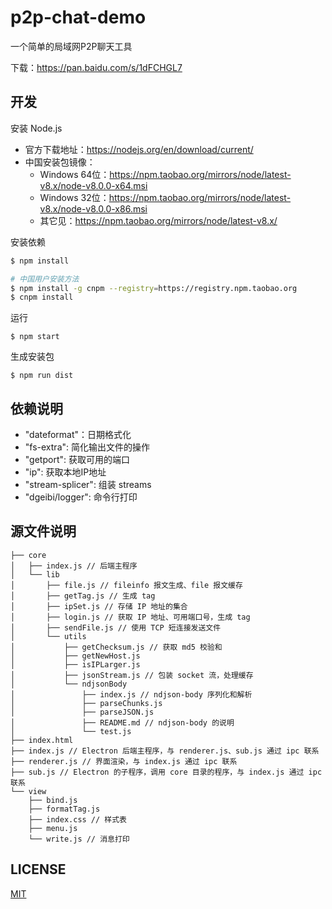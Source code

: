 # p2p-chat-demo

一个简单的局域网P2P聊天工具

下载：https://pan.baidu.com/s/1dFCHGL7

## 开发

安装 Node.js

- 官方下载地址：https://nodejs.org/en/download/current/
- 中国安装包镜像：
    - Windows 64位：https://npm.taobao.org/mirrors/node/latest-v8.x/node-v8.0.0-x64.msi
    - Windows 32位：https://npm.taobao.org/mirrors/node/latest-v8.x/node-v8.0.0-x86.msi
    - 其它见：https://npm.taobao.org/mirrors/node/latest-v8.x/

安装依赖

``` sh
$ npm install

# 中国用户安装方法
$ npm install -g cnpm --registry=https://registry.npm.taobao.org
$ cnpm install
```

运行

```
$ npm start
```

生成安装包

```
$ npm run dist
```

## 依赖说明

- "dateformat"：日期格式化
- "fs-extra": 简化输出文件的操作
- "getport": 获取可用的端口
- "ip": 获取本地IP地址
- "stream-splicer": 组装 streams
- "dgeibi/logger": 命令行打印

## 源文件说明

```
├── core
│   ├── index.js // 后端主程序
│   └── lib
│       ├── file.js // fileinfo 报文生成、file 报文缓存
│       ├── getTag.js // 生成 tag
│       ├── ipSet.js // 存储 IP 地址的集合
│       ├── login.js // 获取 IP 地址、可用端口号，生成 tag
│       ├── sendFile.js // 使用 TCP 短连接发送文件
│       └── utils
│           ├── getChecksum.js // 获取 md5 校验和
│           ├── getNewHost.js
│           ├── isIPLarger.js
│           ├── jsonStream.js // 包装 socket 流，处理缓存
│           └── ndjsonBody
│               ├── index.js // ndjson-body 序列化和解析
│               ├── parseChunks.js
│               ├── parseJSON.js
│               ├── README.md // ndjson-body 的说明
│               └── test.js
├── index.html
├── index.js // Electron 后端主程序，与 renderer.js、sub.js 通过 ipc 联系
├── renderer.js // 界面渲染，与 index.js 通过 ipc 联系
├── sub.js // Electron 的子程序，调用 core 目录的程序，与 index.js 通过 ipc 联系
└── view
    ├── bind.js
    ├── formatTag.js
    ├── index.css // 样式表
    ├── menu.js
    └── write.js // 消息打印
```

## LICENSE

[MIT](LICENSE)

